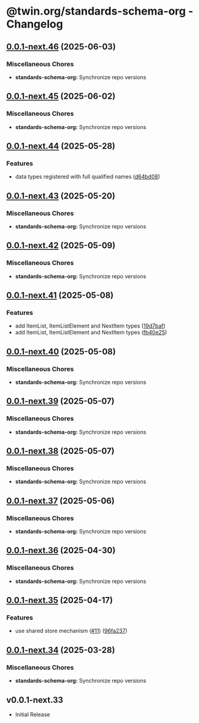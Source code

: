 # @twin.org/standards-schema-org - Changelog

## [0.0.1-next.46](https://github.com/twinfoundation/standards/compare/standards-schema-org-v0.0.1-next.45...standards-schema-org-v0.0.1-next.46) (2025-06-03)


### Miscellaneous Chores

* **standards-schema-org:** Synchronize repo versions

## [0.0.1-next.45](https://github.com/twinfoundation/standards/compare/standards-schema-org-v0.0.1-next.44...standards-schema-org-v0.0.1-next.45) (2025-06-02)


### Miscellaneous Chores

* **standards-schema-org:** Synchronize repo versions

## [0.0.1-next.44](https://github.com/twinfoundation/standards/compare/standards-schema-org-v0.0.1-next.43...standards-schema-org-v0.0.1-next.44) (2025-05-28)


### Features

* data types registered with full qualified names ([d64bd08](https://github.com/twinfoundation/standards/commit/d64bd082084172da543e9bfaffb78cdc34e6641d))

## [0.0.1-next.43](https://github.com/twinfoundation/standards/compare/standards-schema-org-v0.0.1-next.42...standards-schema-org-v0.0.1-next.43) (2025-05-20)


### Miscellaneous Chores

* **standards-schema-org:** Synchronize repo versions

## [0.0.1-next.42](https://github.com/twinfoundation/standards/compare/standards-schema-org-v0.0.1-next.41...standards-schema-org-v0.0.1-next.42) (2025-05-09)


### Miscellaneous Chores

* **standards-schema-org:** Synchronize repo versions

## [0.0.1-next.41](https://github.com/twinfoundation/standards/compare/standards-schema-org-v0.0.1-next.40...standards-schema-org-v0.0.1-next.41) (2025-05-08)


### Features

* add ItemList, ItemListElement and NextItem types ([19d7baf](https://github.com/twinfoundation/standards/commit/19d7baf31a3e6385c68051da75835d917d134deb))
* add ItemList, ItemListElement and NextItem types ([fb40e25](https://github.com/twinfoundation/standards/commit/fb40e25bd3552760452cc31d654d3f0596482ae9))

## [0.0.1-next.40](https://github.com/twinfoundation/standards/compare/standards-schema-org-v0.0.1-next.39...standards-schema-org-v0.0.1-next.40) (2025-05-08)


### Miscellaneous Chores

* **standards-schema-org:** Synchronize repo versions

## [0.0.1-next.39](https://github.com/twinfoundation/standards/compare/standards-schema-org-v0.0.1-next.38...standards-schema-org-v0.0.1-next.39) (2025-05-07)


### Miscellaneous Chores

* **standards-schema-org:** Synchronize repo versions

## [0.0.1-next.38](https://github.com/twinfoundation/standards/compare/standards-schema-org-v0.0.1-next.37...standards-schema-org-v0.0.1-next.38) (2025-05-07)


### Miscellaneous Chores

* **standards-schema-org:** Synchronize repo versions

## [0.0.1-next.37](https://github.com/twinfoundation/standards/compare/standards-schema-org-v0.0.1-next.36...standards-schema-org-v0.0.1-next.37) (2025-05-06)


### Miscellaneous Chores

* **standards-schema-org:** Synchronize repo versions

## [0.0.1-next.36](https://github.com/twinfoundation/standards/compare/standards-schema-org-v0.0.1-next.35...standards-schema-org-v0.0.1-next.36) (2025-04-30)


### Miscellaneous Chores

* **standards-schema-org:** Synchronize repo versions

## [0.0.1-next.35](https://github.com/twinfoundation/standards/compare/standards-schema-org-v0.0.1-next.34...standards-schema-org-v0.0.1-next.35) (2025-04-17)


### Features

* use shared store mechanism ([#11](https://github.com/twinfoundation/standards/issues/11)) ([96fa237](https://github.com/twinfoundation/standards/commit/96fa23735f69c1fc7e3d0019b527634fa0a042d9))

## [0.0.1-next.34](https://github.com/twinfoundation/standards/compare/standards-schema-org-v0.0.1-next.33...standards-schema-org-v0.0.1-next.34) (2025-03-28)


### Miscellaneous Chores

* **standards-schema-org:** Synchronize repo versions

## v0.0.1-next.33

- Initial Release
